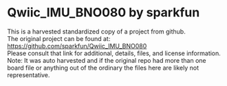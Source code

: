 
# Qwiic_IMU_BNO080 by sparkfun  
This is a harvested standardized copy of a project from github.  
The original project can be found at:  
https://github.com/sparkfun/Qwiic_IMU_BNO080  
Please consult that link for additional, details, files, and license information.  
Note: It was auto harvested and if the original repo had more than one board file or anything out of the ordinary the files here are likely not representative.  
    